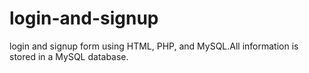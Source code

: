 # login-and-signup
 login and signup form using HTML, PHP, and MySQL.All information is stored in a MySQL database.
